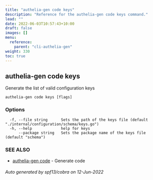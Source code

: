 ```yaml
---
title: "authelia-gen code keys"
description: "Reference for the authelia-gen code keys command."
lead: ""
date: 2022-06-03T10:57:43+10:00
draft: false
images: []
menu:
  reference:
    parent: "cli-authelia-gen"
weight: 330
toc: true
---
```


## authelia-gen code keys

Generate the list of valid configuration keys

```
authelia-gen code keys [flags]
```

### Options

```
  -f, --file string      Sets the path of the keys file (default "./internal/configuration/schema/keys.go")
  -h, --help             help for keys
      --package string   Sets the package name of the keys file (default "schema")
```

### SEE ALSO

* [authelia-gen code](authelia-gen_code.md)	 - Generate code

###### Auto generated by spf13/cobra on 12-Jun-2022
